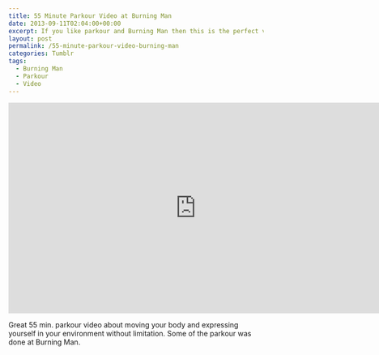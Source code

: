 ```yaml
---
title: 55 Minute Parkour Video at Burning Man
date: 2013-09-11T02:04:00+00:00
excerpt: If you like parkour and Burning Man then this is the perfect video for you.
layout: post
permalink: /55-minute-parkour-video-burning-man
categories: Tumblr
tags:
  - Burning Man
  - Parkour
  - Video
---
```

<iframe src="https://www.youtube-nocookie.com/embed/QH09YCtpKaw" width="740" height="416" frameborder="0" allowfullscreen loading="lazy"></iframe>

Great 55 min. parkour video about moving your body and expressing yourself in your environment without limitation. Some of the parkour was done at Burning Man.